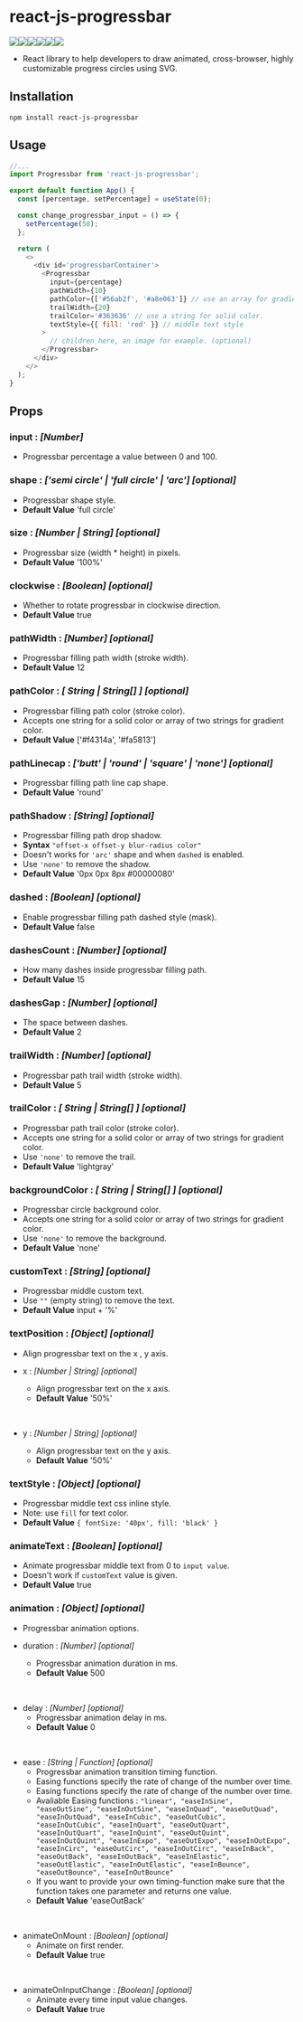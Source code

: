 # react-js-progressbar

![](https://github.com/alabsi91/react-js-progressbar/blob/readme/1.gif)![](https://github.com/alabsi91/react-js-progressbar/blob/readme/2.gif)![](https://github.com/alabsi91/react-js-progressbar/blob/readme/3.gif)![](https://github.com/alabsi91/react-js-progressbar/blob/readme/4.gif)![](https://github.com/alabsi91/react-js-progressbar/blob/readme/5.gif)![](https://github.com/alabsi91/react-js-progressbar/blob/readme/6.gif)

- React library to help developers to draw animated, cross-browser, highly customizable progress circles using SVG.

## Installation

`npm install react-js-progressbar`

## Usage

```javascript
//...
import Progressbar from 'react-js-progressbar';

export default function App() {
  const [percentage, setPercentage] = useState(0);

  const change_progressbar_input = () => {
    setPercentage(50);
  };

  return (
    <>
      <div id='progressbarContainer'>
        <Progressbar
          input={percentage}
          pathWidth={10}
          pathColor={['#56ab2f', '#a8e063']} // use an array for gradient color.
          trailWidth={20}
          trailColor='#363636' // use a string for solid color.
          textStyle={{ fill: 'red' }} // middle text style
        >
          // children here, an image for example. (optional)
        </Progressbar>
      </div>
    </>
  );
}
```

## Props

### input : _[Number]_

- Progressbar percentage a value between 0 and 100.

### shape : _['semi circle' | 'full circle' | 'arc'] [optional]_

- Progressbar shape style.
- **Default Value** 'full circle'

### size : _[Number | String] [optional]_

- Progressbar size (width \* height) in pixels.
- **Default Value** '100%'

### clockwise : _[Boolean] [optional]_

- Whether to rotate progressbar in clockwise direction.
- **Default Value** true

### pathWidth : _[Number] [optional]_

- Progressbar filling path width (stroke width).
- **Default Value** 12

### pathColor : _[ String | String[] ] [optional]_

- Progressbar filling path color (stroke color).
- Accepts one string for a solid color or array of two strings for gradient color.
- **Default Value** ['#f4314a', '#fa5813']

### pathLinecap : _['butt' | 'round' | 'square' | 'none'] [optional]_

- Progressbar filling path line cap shape.
- **Default Value** 'round'

### pathShadow : _[String] [optional]_

- Progressbar filling path drop shadow.
- **Syntax** `"offset-x offset-y blur-radius color"`
- Doesn't works for `'arc'` shape and when `dashed` is enabled.
- Use `'none'` to remove the shadow.
- **Default Value** '0px 0px 8px #00000080'

### dashed : _[Boolean] [optional]_

- Enable progressbar filling path dashed style (mask).
- **Default Value** false

### dashesCount : _[Number] [optional]_

- How many dashes inside progressbar filling path.
- **Default Value** 15

### dashesGap : _[Number] [optional]_

- The space between dashes.
- **Default Value** 2

### trailWidth : _[Number] [optional]_

- Progressbar path trail width (stroke width).
- **Default Value** 5

### trailColor : _[ String | String[] ] [optional]_

- Progressbar path trail color (stroke color).
- Accepts one string for a solid color or array of two strings for gradient color.
- Use `'none'` to remove the trail.
- **Default Value** 'lightgray'

### backgroundColor : _[ String | String[] ] [optional]_

- Progressbar circle background color.
- Accepts one string for a solid color or array of two strings for gradient color.
- Use `'none'` to remove the background.
- **Default Value** 'none'

### customText : _[String] [optional]_

- Progressbar middle custom text.
- Use `""` (empty string) to remove the text.
- **Default Value** input + '%'

### textPosition : _[Object] [optional]_

- Align progressbar text on the x , y axis.

- x : _[Number | String] [optional]_

  - Align progressbar text on the x axis.
  - **Default Value** '50%'

<br />

- y : _[Number | String] [optional]_

  - Align progressbar text on the y axis.
  - **Default Value** '50%'

### textStyle : _[Object] [optional]_

- Progressbar middle text css inline style.
- Note: use `fill` for text color.
- **Default Value** `{ fontSize: '40px', fill: 'black' }`

### animateText : _[Boolean] [optional]_

- Animate progressbar middle text from 0 to `input value`.
- Doesn't work if `customText` value is given.
- **Default Value** true

### animation : _[Object] [optional]_

- Progressbar animation options.

- duration : _[Number] [optional]_
  - Progressbar animation duration in ms.
  - **Default Value** 500

<br />

- delay : _[Number] [optional]_
  - Progressbar animation delay in ms.
  - **Default Value** 0

<br />

- ease : _[String | Function] [optional]_
  - Progressbar animation transition timing function.
  - Easing functions specify the rate of change of the number over time.
  - Easing functions specify the rate of change of the number over time.
  - Avaliable Easing functions :
  `"linear", "easeInSine", "easeOutSine", "easeInOutSine", "easeInQuad", "easeOutQuad", "easeInOutQuad", "easeInCubic", "easeOutCubic", "easeInOutCubic", "easeInQuart", "easeOutQuart", "easeInOutQuart", "easeInQuint", "easeOutQuint", "easeInOutQuint", "easeInExpo", "easeOutExpo", "easeInOutExpo", "easeInCirc", "easeOutCirc", "easeInOutCirc", "easeInBack", "easeOutBack", "easeInOutBack", "easeInElastic", "easeOutElastic", "easeInOutElastic", "easeInBounce", "easeOutBounce", "easeInOutBounce"`
  - If you want to provide your own timing-function make sure that the function takes one parameter and returns one value.
  - **Default Value** 'easeOutBack'

<br />

- animateOnMount : _[Boolean] [optional]_
  - Animate on first render.
  - **Default Value** true

<br />

- animateOnInputChange : _[Boolean] [optional]_
  - Animate every time input value changes.
  - **Default Value** true

<br />
